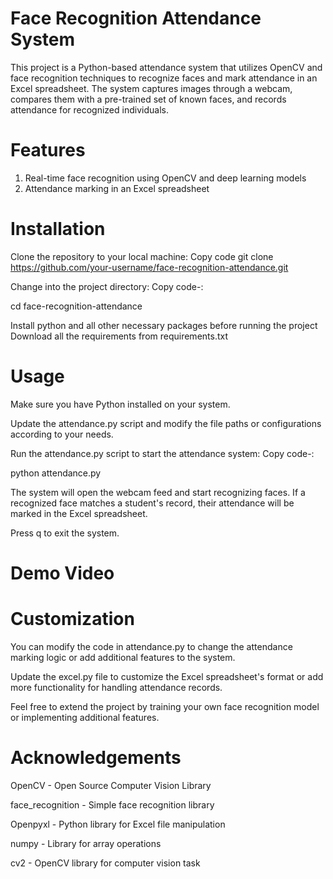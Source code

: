 # Face Recognition Attendance System
This project is a Python-based attendance system that utilizes OpenCV and face recognition techniques to recognize faces and mark attendance in an Excel spreadsheet. The system captures images through a webcam, compares them with a pre-trained set of known faces, and records attendance for recognized individuals.

# Features
1. Real-time face recognition using OpenCV and deep learning models
2. Attendance marking in an Excel spreadsheet

# Installation
Clone the repository to your local machine:
Copy code
git clone https://github.com/your-username/face-recognition-attendance.git

Change into the project directory:
Copy code-:

cd face-recognition-attendance

Install python and all other necessary packages before running the project
Download all the requirements from requirements.txt

# Usage
Make sure you have Python installed on your system.

Update the attendance.py script and modify the file paths or configurations according to your needs.

Run the attendance.py script to start the attendance system:
Copy code-:

python attendance.py

The system will open the webcam feed and start recognizing faces. If a recognized face matches a student's record, their attendance will be marked in the Excel spreadsheet.

Press q to exit the system.

# Demo Video


# Customization
You can modify the code in attendance.py to change the attendance marking logic or add additional features to the system.

Update the excel.py file to customize the Excel spreadsheet's format or add more functionality for handling attendance records.

Feel free to extend the project by training your own face recognition model or implementing additional features.

# Acknowledgements
OpenCV - Open Source Computer Vision Library

face_recognition - Simple face recognition library

Openpyxl - Python library for Excel file manipulation

numpy - Library for array operations

cv2 - OpenCV library for computer vision task


